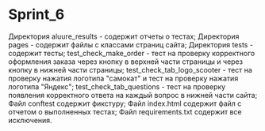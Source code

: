 # Sprint_6
Директория aluure_results - содержит отчеты о тестах;
Директория pages - содержит файлы с классами страниц сайта;
Директория tests - содержит тесты;
test_check_make_order - тест на проверку корректного оформления заказа через кнопку в верхней части страницы и через кнопку в нижней части страницы;
test_check_tab_logo_scooter - тест на проверку нажатия логотипа "самокат" и тест на проверку нажатия логотипа "Яндекс";
test_check_tab_questions - тест на проверку появления корректного ответа на каждый вопрос в нижней части сайта;
Файл conftest содержит фикстуру;
Файл index.html содержит файл с отчетом о выполненных тестах;
Файл requirements.txt содержит все исключения.
